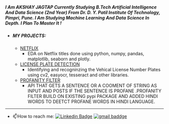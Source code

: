 ##### I Am AKSHAY JAGTAP Currently Studying B.Tech Artificial Intelligence And Data Science (2nd Year) From  Dr. D. Y. Patil Institute Of Technology, Pimpri, Pune. I Am Studying Machine Learning And Data Science In Depth. I Plan To Master It !

- #####  MY PROJECTS:

  - [NETFLIX][NETFLIX] 
     - EDA on Netflix titles  done using python, numpy, pandas, matplotlib, seaborn and plotly.
  - [LICENSE PLATE DETECTION][LICENSE PLATE DETECTION] 
     - Identifying  and recogninzing the Vehical License Number Plates using cv2, easyocr, tesseract and other libraries.
  - [PROFANITY FILTER][PROFANITY FILTER] 
     - API THAT GETS A SENTENCE OR A COOMENT OF STRING AS INPUT AND POSTS IF THE SENTENCE IS PROFANE .PROFANITY FILTER BUILD ON EXISTING pypi PACKAGE AND ADDED HINDI WORDS TO DEETCT PROFANE WORDS IN HINDI LANGUAGE. 

     
<hr>

- :mailbox:How to reach me: [![Linkedin Badge](https://img.shields.io/badge/-Akshay-blue?style=flat&logo=Linkedin&logoColor=white)](https://www.linkedin.com/in/akshayjagtxp/) [![gmail baddge]( https://img.shields.io/badge/Mail-Akshay-red)](mailto:jagtapakshay90@gmail.com)

[NETFLIX]: https://github.com/akshxyjagtap/Data-Science/tree/main/NETFLIX "NETFLIX"
[My_Linked_in]:  www.linkedin.com/in/akshay-jagtap-b43b64162 "My_Linked_in"
[LICENSE PLATE DETECTION]:https://github.com/akshxyjagtap/Data-Science/tree/main/License%20Plate%20Detection "LICENSE PLATE DETECTION"

[PROFANITY FILTER]:LINK "PROFANITY FILTER"
